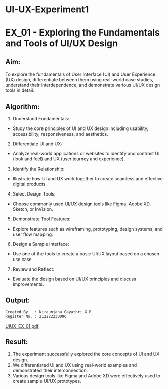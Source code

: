 # UI-UX-Experiment1
# EX_01 - Exploring the Fundamentals and Tools of UI/UX Design

## Aim:

To explore the fundamentals of User Interface (UI) and User Experience (UX) design, differentiate between them using real-world case studies, understand their interdependence, and demonstrate various UI/UX design tools in detail.

## Algorithm:

1. Understand Fundamentals:

- Study the core principles of UI and UX design including usability, accessibility, responsiveness, and aesthetics.

2. Differentiate UI and UX:

- Analyze real-world applications or websites to identify and contrast UI (look and feel) and UX (user journey and experience).

3. Identify the Relationship:

- Illustrate how UI and UX work together to create seamless and effective digital products.

4. Select Design Tools:

- Choose commonly used UI/UX design tools like Figma, Adobe XD, Sketch, or InVision.

5. Demonstrate Tool Features:

- Explore features such as wireframing, prototyping, design systems, and user flow mapping.

6. Design a Sample Interface:

- Use one of the tools to create a basic UI/UX layout based on a chosen use case.

7. Review and Reflect:

- Evaluate the design based on UI/UX principles and discuss improvements.


## Output:

```
Created By   : Niraunjana Gayathri G R
Register No. : 212222230096

```


[UIUX_EX_01.pdf](https://github.com/user-attachments/files/20539045/UIUX_EX_01.pdf)

## Result:

1. The experiment successfully explored the core concepts of UI and UX design.
2. We differentiated UI and UX using real-world examples and demonstrated their interconnection.
3. Various design tools like Figma and Adobe XD were effectively used to create sample UI/UX prototypes.
